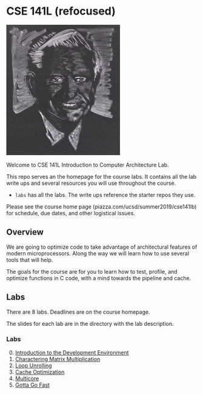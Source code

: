 # CSE 141L (refocused)

![Gene Amdahl](images/gene.jpg)

Welcome to CSE 141L Introduction to Computer Architecture Lab.

This repo serves an the homepage for the course labs.  It contains all
the lab write ups and several resources you will use throughout the
course.

* `labs` has all the labs.  The write ups reference the starter repos they use.

Please see the course home page (piazza.com/ucsd/summer2019/cse141lb) for schedule, due dates, and other logistical issues.


## Overview

We are going to optimize code to take advantage of architectural features of modern microprocessors. Along the way we will learn how to use several tools that will help.

The goals for the course are for you to learn how to test, profile, and optimize functions in C code, with a mind towards the pipeline and cache.  

## Labs 

There are 8 labs.  Deadlines are on the course homepage.

The slides for each lab are in the directory with the lab description.

### Labs

0. [Introduction to the Development Environment](https://github.com/NVSL/CSE141pp-Resources/tree/master/labs/Introduction-to-the-Development-Environment)
1. [Charactering Matrix Multiplication](https://github.com/NVSL/CSE141pp-Resources/tree/master/labs/Characterizing-Matrix-Multiplication)
2. [Loop Unrolling](https://github.com/NVSL/CSE141pp-Resources/tree/master/labs/Unrolling-Loops-and-Branch-Prediction)
3. [Cache Optimization](https://github.com/NVSL/CSE141pp-Resources/blob/master/labs/Cache-Optimization-L1)
4. [Multicore](https://github.com/NVSL/CSE141pp-Resources/blob/master/labs/Multicore/README.md)
5. [Gotta Go Fast](https://github.com/NVSL/CSE141pp-Resources/tree/master/labs/Make-It-Fast)

